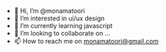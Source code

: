 - 👋 Hi, I’m @monamatoori
- 👀 I’m interested in ui/ux design
- 🌱 I’m currently learning javascript
- 💞️ I’m looking to collaborate on ...
- 📫 How to reach me on monamatoori@gmail.com

<!---
monamatoori/monamatoori is a ✨ special ✨ repository because its `README.md` (this file) appears on your GitHub profile.
You can click the Preview link to take a look at your changes.
--->
